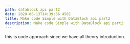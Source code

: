 ```yaml
---
path: datablock api part2
date: 2020-06-13T14:39:56.458Z
title: Make code Simple with DataBlock api part2
description: Make code Simple with DataBlock api part2
---
```

this is code approach since we have all theory introduction.
